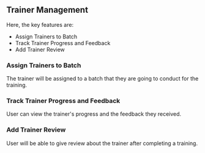 ## Trainer Management
Here, the key features are:

- Assign Trainers to Batch
- Track Trainer Progress and Feedback
- Add Trainer Review

### Assign Trainers to Batch
The trainer will be assigned to a batch that they are going to conduct for the training. 

### Track Trainer Progress and Feedback
User can view the trainer's progress and the feedback they received.
### Add Trainer Review
User will be able to give review about the trainer after completing a training.

